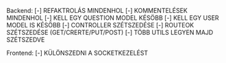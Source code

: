 Backend:
[-] REFAKTROLÁS MINDENHOL
[-] KOMMENTELÉSEK MINDENHOL
[-] KELL EGY QUESTION MODEL KÉSÖBB
[-] KELL EGY USER MODEL IS KÉSÖBB
[-] CONTROLLER SZÉTSZEDÉSE
[-] ROUTEOK SZÉTSZEDÉSE (GET/CRERTE/PUT/POST)
[-] TÖBB UTILS LEGYEN MAJD SZÉTSZEDVE

Frontend:
[-] KÜLÖNSZEDNI A SOCKETKEZELÉST
